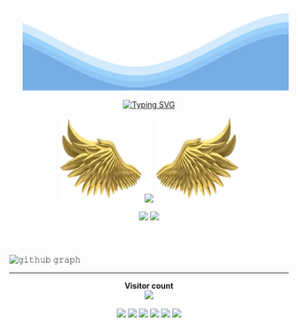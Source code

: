 <!DOCTYPE html>
<html lang="en">
<head>
    <meta charset="UTF-8">
    <meta http-equiv="X-UA-Compatible" content="IE=edge">
    <meta name="viewport" content="width=device-width, initial-scale=1.0">
</head>
<body>
<p align="center">
  <ul>   
    <img src="https://raw.githubusercontent.com/fredgrott/FredGrott/gh-pages/waves.svg" width="100%" height="150">
      <!-- <h1 align="center">Hi, I'm Nazmul Hasan </h1>
      <h1 align="center">Flutter Developer</h1> -->
    </ul>
</p>	

<p align=center>
  <div align="center">
    <a href="https://git.io/typing-svg"><img src="https://readme-typing-svg.demolab.com?font=Roboto&weight=900&size=30&pause=1000&color=FFFFFF&center=true&vCenter=true&multiline=true&width=435&height=100&lines=Hi%2C+I'm+Nazmul+Hasan;Flutter+Developer" alt="Typing SVG" /></a>
  </div>
</p>





<p align="center">
  <img height="150" width="150" src="images/left.webp">
  <img align="center" src="https://github-readme-streak-stats.herokuapp.com/?user=nahidnsu152&theme=dark&hide_border=true"/>
  <img height="150" width="150" src="images/right.webp">
</p>



<p align="center">
    <img align="center" src="https://github-readme-stats.vercel.app/api?username=nahidnsu152&show_icons=true&hide_border=true&title_color=94b4a4&amp&icon_color=FFFFFF&amp&text_color=FFFFFF&amp&bg_color=000000&count_private=true&include_all_commits=true"/>
    <img align="center" height="195px" src="https://github-readme-stats.vercel.app/api/top-langs/?username=nahidnsu152&text_color=FFFFFF&bg_color=000000&title_color=94b4a4&langs_count=15&layout=compact&hide_border=true" />
</p>

<br> <br>

![𝚐𝚒𝚝𝚑𝚞𝚋 𝚐𝚛𝚊𝚙𝚑](https://github-readme-activity-graph.cyclic.app/graph?username=nahidnsu152&theme=react-dark&hide_border=true&area=true)

      
<!-- <p align=center>
  <div align=center>
    <a href="https://github.com/nahidnsu152/github-readme-streak-stats" title="Go to Source">
      <img align="left" width=390 src="https://github-readme-streak-stats.herokuapp.com/?user=nahidnsu152&theme=react&border=61dafb&hide_border=true" alt="nahidnsu152" />
    </a>
    <a href="https://github.com/nahidnsu152/github-readme-stats" title="Go to Source">
      <img align="right" width=390 src="https://github-readme-stats.vercel.app/api?username=nahidnsu152&show_icons=true&theme=react&border_color=61dafb&hide_border=true&count_private=true&include_all_commits=true" />
    </a>
  </div>
  <br><br><br><br><br><br><br><br>
  <div align=center>
    <a href="https://github.com/nahidnsu152/github-readme-stats">
      <img width=325 align="center" src="https://github-readme-stats.vercel.app/api/top-langs/?username=nahidnsu152&hide=c%23,powershell,Mathematica,Ruby,Objective-C,Objective-C%2b%2b,Cuda&title_color=61dafb&text_color=ffffff&icon_color=61dafb&bg_color=20232a&langs_count=8&layout=compact&border_color=61dafb&hide_border=true&count_private=true&include_all_commits=true" />
    </a>
  </div>
  <br>
</p> -->

<!-- [![Ashutosh's github activity graph](https://github-readme-activity-graph.cyclic.app/graph?username=nahidnsu152&theme=react-dark&bg_color=20232a&hide_border=true)](https://github.com/nahidnsu152/github-readme-activity-graph) -->


<hr>

</p>
  <p align="center"> 
  <b>Visitor count</b><br>
  <img src="https://profile-counter.glitch.me/HijbullahMahmud/count.svg" />
</p>

<p align="center">
<a href="https://nahid.kodkofe.com"><img src="https://img.shields.io/badge/-nahid.kodkofe.com-3423A6?style=flat&logo=Google-Chrome&logoColor=white"/></a>
<a href="https://www.linkedin.com/in/nahid-nsu152"><img src="https://img.shields.io/badge/-Nazmul%20Hasan%20-0077B5?style=flat&logo=Linkedin&logoColor=white"/></a>
<a href="mailto:nahid.nsu152@gmail.com"><img src="https://img.shields.io/badge/-Gmail-D14836?style=flat&logo=Gmail&logoColor=white"/></a>
<a href="https://instagram.com/nazmul___hasan_nahid"><img src="https://img.shields.io/badge/-Instagram-E4405F?style=flat&logo=Instagram&logoColor=white"/></a>
<a href="https://www.facebook.com/nahid-nsu152"><img src="https://img.shields.io/badge/-Facebook-1877F2?style=flat&logo=Facebook&logoColor=white"/></a>
<a href="https://stackoverflow.com/users/14656752/nazmul-hasan"><img src="https://img.shields.io/badge/Stack_Overflow-FE7A16?style=flat&&logo=stack-overflow&logoColor=white"/></a>
</p>

</body>
</html>